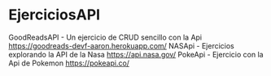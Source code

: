 # EjerciciosAPI

GoodReadsAPI - Un ejercicio de CRUD sencillo con la Api https://goodreads-devf-aaron.herokuapp.com/
NASApi - Ejercicios explorando la API de la Nasa https://api.nasa.gov/
PokeApi - Ejercicio con la Api de Pokemon https://pokeapi.co/

